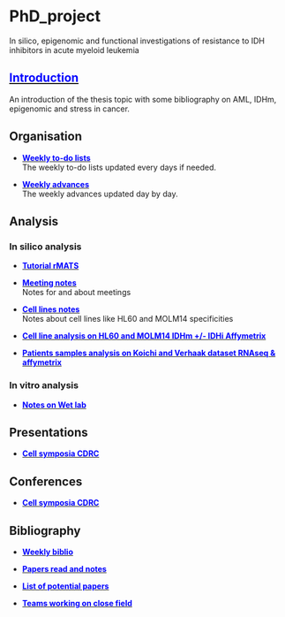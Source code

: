 # PhD_project
In silico, epigenomic and functional investigations of resistance to IDH inhibitors in acute myeloid leukemia

## [<span style="color:blue">Introduction</span>](https://alexishucteau.github.io/PhD_project/Bibliography/Introduction)

An introduction of the thesis topic with some bibliography on AML, IDHm, epigenomic and stress in cancer.


## Organisation


* [**<span style="color:blue">Weekly to-do lists</span>**](https://alexishucteau.github.io/PhD_project/Todo_list)  
The weekly to-do lists updated every days if needed.

* [**<span style="color:blue">Weekly advances</span>**](https://alexishucteau.github.io/PhD_project/Weekly_advances)  
The weekly advances updated day by day.


## Analysis

### In silico analysis

* [**<span style="color:blue">Tutorial rMATS</span>**](https://alexishucteau.github.io/PhD_project/Analysis/In_silico/rMATS_tuto)  

* [**<span style="color:blue">Meeting notes</span>**](https://alexishucteau.github.io/PhD_project/Analysis/In_silico/Meeting_notes)  
Notes for and about meetings

* [**<span style="color:blue">Cell lines notes</span>**](https://alexishucteau.github.io/PhD_project/Analysis/In_silico/Cell_lines_notes)  
Notes about cell lines like HL60 and MOLM14 specificities

* [**<span style="color:blue">Cell line analysis on HL60 and MOLM14 IDHm +/- IDHi Affymetrix</span>**](https://alexishucteau.github.io/PhD_project/Analysis/HL60_MOLM14_RNAseq_analysis)  

* [**<span style="color:blue">Patients samples analysis on Koichi and Verhaak dataset RNAseq & affymetrix</span>**](https://alexishucteau.github.io/PhD_project/Analysis/Patients_samples_Koichi_and_Verhaak_analysis)

### In vitro analysis

* [**<span style="color:blue">Notes on Wet lab</span>**](https://alexishucteau.github.io/PhD_project/Analysis/Wetlab/Notes)

## Presentations

* [**<span style="color:blue">Cell symposia CDRC</span>**](https://alexishucteau.github.io/PhD_project/Presentations/Cell_symposia_Poster_and_flash_talk)

## Conferences

* [**<span style="color:blue">Cell symposia CDRC</span>**](https://alexishucteau.github.io/PhD_project/Conferences/CDRC/Main)

## Bibliography

* [**<span style="color:blue">Weekly biblio</span>**](https://alexishucteau.github.io/PhD_project/Bibliography/Paper_weekly_advances)

* [**<span style="color:blue">Papers read and notes</span>**](https://alexishucteau.github.io/PhD_project/Bibliography/Weekly_paper_notes/Paper_read_and_notes)

* [**<span style="color:blue">List of potential papers</span>**](https://alexishucteau.github.io/PhD_project/Bibliography/List_of_potential_interesting_papers)

* [**<span style="color:blue">Teams working on close field</span>**](https://alexishucteau.github.io/PhD_project/Bibliography/Bioinfo_Teams)
